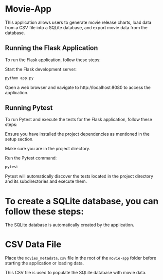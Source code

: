 # Movie-App

This application allows users to generate movie release charts, load data from a CSV file into a SQLite database, 
and export movie data from the database.


## Running the Flask Application
To run the Flask application, follow these steps:

Start the Flask development server:

```bash
python app.py
```

Open a web browser and navigate to http://localhost:8080 to access the application.

## Running Pytest
To run Pytest and execute the tests for the Flask application, follow these steps:

Ensure you have installed the project dependencies as mentioned in the setup section.

Make sure you are in the project directory.

Run the Pytest command:

```bash
pytest
```
Pytest will automatically discover the tests located in the project directory and its subdirectories and execute them.

# To create a SQLite database, you can follow these steps:

The SQLite database is automatically created by the application.

# CSV Data File

Place the `movies_metadata.csv` file in the root of the `movie-app` folder before starting the application or loading data. 

This CSV file is used to populate the SQLite database with movie data.
